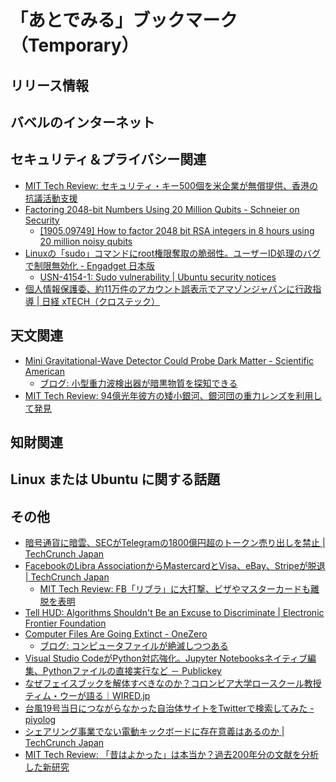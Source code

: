 # 「あとでみる」ブックマーク（Temporary）

## リリース情報


## バベルのインターネット


## セキュリティ＆プライバシー関連

- [MIT Tech Review: セキュリティ・キー500個を米企業が無償提供、香港の抗議活動支援](https://www.technologyreview.jp/nl/hong-kong-protesters-get-pro-bono-cybersecurity-help-from-silicon-valley/)
- [Factoring 2048-bit Numbers Using 20 Million Qubits - Schneier on Security](https://www.schneier.com/blog/archives/2019/10/factoring_2048-.html)
    - [[1905.09749] How to factor 2048 bit RSA integers in 8 hours using 20 million noisy qubits](https://arxiv.org/abs/1905.09749)
- [Linuxの「sudo」コマンドにroot権限奪取の脆弱性。ユーザーID処理のバグで制限無効化 - Engadget 日本版](https://japanese.engadget.com/2019/10/14/linux-sudo-root-id/)
    - [USN-4154-1: Sudo vulnerability | Ubuntu security notices](https://usn.ubuntu.com/4154-1/)
- [個人情報保護委、約11万件のアカウント誤表示でアマゾンジャパンに行政指導 | 日経 xTECH（クロステック）](https://tech.nikkeibp.co.jp/atcl/nxt/news/18/06203/)

## 天文関連

- [Mini Gravitational-Wave Detector Could Probe Dark Matter - Scientific American](https://www.scientificamerican.com/article/mini-gravitational-wave-detector-could-probe-dark-matter1/)
    - [ブログ: 小型重力波検出器が暗黒物質を探知できる](https://okuranagaimo.blogspot.com/2019/10/blog-post_7.html)
- [MIT Tech Review: 94億光年彼方の矮小銀河、銀河団の重力レンズを利用して発見](https://www.technologyreview.jp/nl/a-galaxy-cluster-has-been-used-as-a-magnifying-glass-to-view-the-ancient-universe/)

## 知財関連


## Linux または Ubuntu に関する話題


## その他

- [暗号通貨に暗雲、SECがTelegramの1800億円超のトークン売り出しを禁止  |  TechCrunch Japan](https://jp.techcrunch.com/2019/10/13/2019-10-11-sec-blocks-the-1-7-billion-token-sale-for-telegrams-cryptocurrency/)
- [FacebookのLibra AssociationからMastercardとVisa、eBay、Stripeが脱退  |  TechCrunch Japan](https://jp.techcrunch.com/2019/10/12/2019-10-11-ebay-stripe-and-mastercard-drop-out-of-facebooks-libra-association/)
    - [MIT Tech Review: FB「リブラ」に大打撃、ビザやマスターカードも離脱を表明](https://www.technologyreview.jp/nl/the-wheels-may-be-coming-off-facebooks-digital-currency-project-libra/)
- [Tell HUD: Algorithms Shouldn't Be an Excuse to Discriminate | Electronic Frontier Foundation](https://www.eff.org/deeplinks/2019/10/tell-hud-algorithms-are-no-excuse-discrimination)
- [Computer Files Are Going Extinct - OneZero](https://onezero.medium.com/the-death-of-the-computer-file-doc-43cb028c0506?gi=3133ef21483d)
    - [ブログ: コンピュータファイルが絶滅しつつある](https://okuranagaimo.blogspot.com/2019/10/blog-post_15.html)
- [Visual Studio CodeがPython対応強化。Jupyter Notebooksネイティブ編集、Pythonファイルの直接実行など － Publickey](https://www.publickey1.jp/blog/19/visual_studio_codepythonjupyter_notebookspython.html)
- [なぜフェイスブックを解体すべきなのか？コロンビア大学ロースクール教授ティム・ウーが語る｜WIRED.jp](https://wired.jp/membership/2019/10/15/tim-wu-facebook-broken-up/)
- [台風19号当日につながらなかった自治体サイトをTwitterで検索してみた - piyolog](https://piyolog.hatenadiary.jp/entry/2019/10/15/080000)
- [シェアリング事業でない電動キックボードに存在意義はあるのか  |  TechCrunch Japan](https://jp.techcrunch.com/2019/10/15/e-scooter-public-road/)
- [MIT Tech Review: 「昔はよかった」は本当か？過去200年分の文献を分析した新研究](https://www.technologyreview.jp/nl/were-people-really-happier-in-the-past-millions-of-pieces-of-text-suggest-not/)

<!-- eof -->

